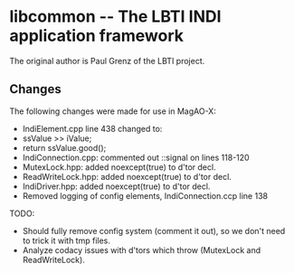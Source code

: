 # libcommon -- The LBTI INDI application framework

The original author is Paul Grenz of the LBTI project.

## Changes

The following changes were made for use in MagAO-X:

- IndiElement.cpp line 438 changed to:
 - ssValue >> iValue;
 - return ssValue.good();
- IndiConnection.cpp: commented out ::signal on lines 118-120
- MutexLock.hpp: added noexcept(true) to d'tor decl.
- ReadWriteLock.hpp: added noexcept(true) to d'tor decl.
- IndiDriver.hpp: added noexcept(true) to d'tor decl.
- Removed logging of config elements, IndiConnection.ccp line 138

TODO:
- Should fully remove config system (comment it out), so we don't need to trick it with tmp files.
- Analyze codacy issues with d'tors which throw (MutexLock and ReadWriteLock).

